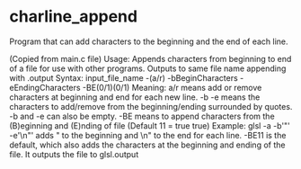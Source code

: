 # charline_append
Program that can add characters to the beginning and the end of each line.

(Copied from main.c file)
Usage: Appends characters from beginning to end of a file for use with other programs.
Outputs to same file name appending with .output
Syntax: input_file_name -(a/r) -bBeginCharacters -eEndingCharacters -BE(0/1)(0/1)
Meaning: a/r means add or remove characters at beginning and end for each new line.
-b -e means the characters to add/remove from the beginning/ending surrounded by quotes.
-b and -e can also be empty. -BE means to append characters from the
(B)eginning and (E)nding of file (Default 11 = true true)
Example: glsl -a -b'"' -e'\n"' adds \" to the beginning and \n" to the end for each line.
-BE11 is the default, which also adds the characters at the beginning and ending of the file. It outputs the file to glsl.output
